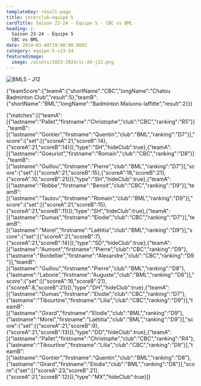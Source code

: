 ```yaml
---
templateKey: result-page
title: interclub-equipe-5
cardTitle: Saison 23-24 - Équipe 5 - CBC vs BML 
heading: |-
  Saison 23-24 - Équipe 5
  CBC vs BML
date: 2024-03-08T19:00:00.000Z
category: equipe-5-s23-24
featuredimage:
  image: /assets/2023-2024/ic-d4-j12.png
---
```

![](/assets/2023-2024/ic-d4-j12.png "BML5 - J12")

<teamscoreboard>{"teamScore":{"teamA":{"shortName":"CBC","longName":"Chatou Badminton Club","result":5},"teamB":{"shortName":"BML","longName":"Badminton Maisons-laffitte","result":2}}}</teamscoreboard>

<scoreboard>{"matches":[{"teamA":[{"lastname":"Pallet","firstname":"Christophe","club":"CBC","ranking":"R5"}],"teamB":[{"lastname":"Gontier","firstname":"Quentin","club":"BML","ranking":"D7"}],"score":{"set":[{"scoreA":21,"scoreB":14},{"scoreA":21,"scoreB":14}]},"type":"SH","hideClub":true},{"teamA":[{"lastname":"Goeuriot","firstname":"Romain","club":"CBC","ranking":"D8"}],"teamB":[{"lastname":"Guillou","firstname":"Pierre","club":"BML","ranking":"D7"}],"score":{"set":[{"scoreA":21,"scoreB":15},{"scoreA":18,"scoreB":21},{"scoreA":10,"scoreB":21}]},"type":"SH","hideClub":true},{"teamA":[{"lastname":"Robbe","firstname":"Benoit","club":"CBC","ranking":"D9"}],"teamB":[{"lastname":"Tautou","firstname":"Romain","club":"BML","ranking":"D9"}],"score":{"set":[{"scoreA":21,"scoreB":15},{"scoreA":21,"scoreB":11}]},"type":"SH","hideClub":true},{"teamA":[{"lastname":"Dumas","firstname":"Elodie","club":"CBC","ranking":"D7"}],"teamB":[{"lastname":"Morel","firstname":"Laëtitia","club":"BML","ranking":"D9"}],"score":{"set":[{"scoreA":21,"scoreB":7},{"scoreA":21,"scoreB":14}]},"type":"SD","hideClub":true},{"teamA":[{"lastname":"Aumont","firstname":"Pierre","club":"CBC","ranking":"D9"},{"lastname":"Bordellier","firstname":"Alexandre","club":"CBC","ranking":"D9"}],"teamB":[{"lastname":"Guillou","firstname":"Pierre","club":"BML","ranking":"D8"},{"lastname":"Laborie","firstname":"Auguste","club":"BML","ranking":"D8"}],"score":{"set":[{"scoreA":16,"scoreB":21},{"scoreA":8,"scoreB":21}]},"type":"DH","hideClub":true},{"teamA":[{"lastname":"Dumas","firstname":"Elodie","club":"CBC","ranking":"D7"},{"lastname":"Tibourtine","firstname":"Lilia","club":"CBC","ranking":"D9"}],"teamB":[{"lastname":"Girard","firstname":"Elodie","club":"BML","ranking":"D9"},{"lastname":"Morel","firstname":"Laëtitia","club":"BML","ranking":"D9"}],"score":{"set":[{"scoreA":21,"scoreB":9},{"scoreA":21,"scoreB":13}]},"type":"DD","hideClub":true},{"teamA":[{"lastname":"Pallet","firstname":"Christophe","club":"CBC","ranking":"R4"},{"lastname":"Tibourtine","firstname":"Lilia","club":"CBC","ranking":"D9"}],"teamB":[{"lastname":"Gontier","firstname":"Quentin","club":"BML","ranking":"D8"},{"lastname":"Girard","firstname":"Elodie","club":"BML","ranking":"D8"}],"score":{"set":[{"scoreA":23,"scoreB":21},{"scoreA":21,"scoreB":12}]},"type":"MX","hideClub":true}]}</scoreboard>